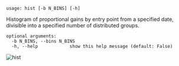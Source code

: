 ```text
usage: hist [-b N_BINS] [-h]
```

Histogram of proportional gains by entry point from a specified date, divisible into a specified number of distributed groups.

```
optional arguments:
  -b N_BINS, --bins N_BINS
  -h, --help            show this help message (default: False)
```

![hist](https://user-images.githubusercontent.com/46355364/154306947-aaba936a-ac07-40e2-a5a6-bf1fab460cd0.png)
